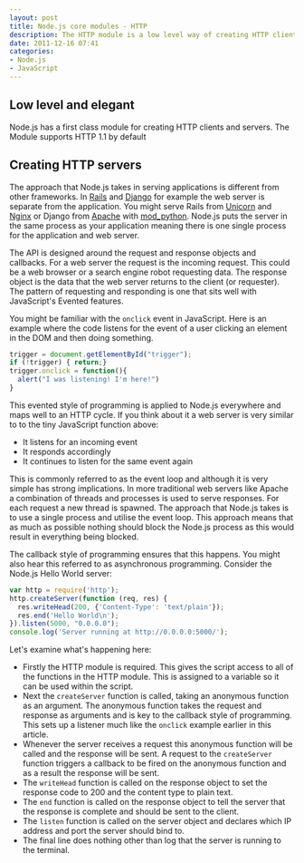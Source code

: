 ```yaml
---
layout: post
title: Node.js core modules - HTTP
description: The HTTP module is a low level way of creating HTTP clients and servers
date: 2011-12-16 07:41
categories: 
- Node.js
- JavaScript
---
```


## Low level and elegant

Node.js has a first class module for creating HTTP clients and servers. The Module supports HTTP 1.1 by default 

## Creating HTTP servers

The approach that Node.js takes in serving applications is different from other frameworks. In [Rails][1] and [Django][2] for example the web server is separate from the application. You might serve Rails from [Unicorn][3] and [Nginx][4] or Django from [Apache][5] with [mod\_python][6]. Node.js puts the server in the same process as your application meaning there is one single process for the application and web server. 

The API is designed around the request and response objects and callbacks. For a web server the request is the incoming request. This could be a web browser or a search engine robot requesting data. The response object is the data that the web server returns to the client (or requester). The pattern of requesting and responding is one that sits well with JavaScript's Evented features. 

You might be familiar with the `onclick` event in JavaScript. Here is an example where the code listens for the event of a user clicking an element in the DOM and then doing something.

``` javascript An onclick event in JavaScript
trigger = document.getElementById("trigger");
if (!trigger) { return;}
trigger.onclick = function(){
  alert("I was listening! I'm here!")
}
```

This evented style of programming is applied to Node.js everywhere and maps well to an HTTP cycle. If you think about it a web server is very similar to to the tiny JavaScript function above:

* It listens for an incoming event
* It responds accordingly
* It continues to listen for the same event again

This is commonly referred to as the event loop and although it is very simple has strong implications. In more traditional web servers like Apache a combination of threads and processes is used to serve responses. For each request a new thread is spawned. The approach that Node.js takes is to use a single process and utilise the event loop. This approach means that as much as possible nothing should block the Node.js process as this would result in everything being blocked. 

The callback style of programming ensures that this happens. You might also hear this referred to as asynchronous programming. Consider the Node.js Hello World server:

``` javascript Hello World Node.js Server
var http = require('http');
http.createServer(function (req, res) {
  res.writeHead(200, {'Content-Type': 'text/plain'});
  res.end('Hello World\n');
}).listen(5000, "0.0.0.0");
console.log('Server running at http://0.0.0.0:5000/');
```

Let's examine what's happening here:

* Firstly the HTTP module is required. This gives the script access to all of the functions in the HTTP module. This is assigned to a variable so it can be used within the script. 
* Next the `createServer` function is called, taking an anonymous function as an argument. The anonymous function takes the request and response as arguments and is key to the callback style of programming. This sets up a listener much like the `onclick` example earlier in this article. 
* Whenever the server receives a request this anonymous function will be called and the response will be sent. A request to the `createServer` function triggers a callback to be fired on the anonymous function and as a result the response will be sent. 
* The `writeHead` function is called on the response object to set the response code to 200 and the content type to plain text. 
* The `end` function is called on the response object to tell the server that the response is complete and should be sent to the client.
* The `listen` function is called on the server object and declares which IP address and port the server should bind to. 
* The final line does nothing other than log that the server is running to the terminal. 

[1]: http://rubyonrails.org/
[2]: https://www.djangoproject.com/
[3]: http://unicorn.bogomips.org/
[4]: http://nginx.com/
[5]: http://httpd.apache.org/
[6]: http://www.modpython.org/

